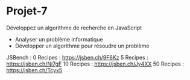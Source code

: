 # Projet-7

Développez un algorithme de recherche en JavaScript

-   Analyser un problème informatique
-   Développer un algorithme pour résoudre un problème

JSBench : 
0 Recipes : https://jsben.ch/9F6Kz
5 Recipes : https://jsben.ch/Ni7gF
10 Recipes : https://jsben.ch/Jy4XX
50 Recipes : https://jsben.ch/Tcyx5

